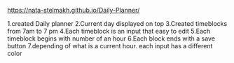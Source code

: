 https://nata-stelmakh.github.io/Daily-Planner/



1.created Daily planner
2.Current day displayed on top
3.Created timeblocks from 7am to 7 pm
4.Each timeblock is an input that easy to edit
5.Each timeblock begins with number of an hour
6.Each block ends with a save button
7.depending of what is a current hour. each input has a different color


